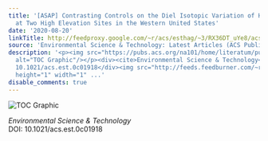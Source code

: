 ```yaml
---
title: '[ASAP] Contrasting Controls on the Diel Isotopic Variation of Hg<sup>0</sup>
  at Two High Elevation Sites in the Western United States'
date: '2020-08-20'
linkTitle: http://feedproxy.google.com/~r/acs/esthag/~3/RX36DT_uYe8/acs.est.0c01918
source: 'Environmental Science & Technology: Latest Articles (ACS Publications)'
description: '<p><img src="https://pubs.acs.org/na101/home/literatum/publisher/achs/journals/content/esthag/0/esthag.ahead-of-print/acs.est.0c01918/20200820/images/medium/es0c01918_0005.gif"
  alt="TOC Graphic"/></p><div><cite>Environmental Science & Technology</cite></div><div>DOI:
  10.1021/acs.est.0c01918</div><img src="http://feeds.feedburner.com/~r/acs/esthag/~4/RX36DT_uYe8"
  height="1" width="1" ...'
disable_comments: true
---
```

<p><img src="https://pubs.acs.org/na101/home/literatum/publisher/achs/journals/content/esthag/0/esthag.ahead-of-print/acs.est.0c01918/20200820/images/medium/es0c01918_0005.gif" alt="TOC Graphic"/></p><div><cite>Environmental Science & Technology</cite></div><div>DOI: 10.1021/acs.est.0c01918</div><img src="http://feeds.feedburner.com/~r/acs/esthag/~4/RX36DT_uYe8" height="1" width="1" ...
